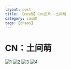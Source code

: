 ```yaml
---
layout: post
title: 【cos部】Cos正片--土间萌
category: cos部
tags: [chaos]
---
```


# CN：土间萌

![1](https://dev.tencent.com/u/Water_Emissary/p/pbed/git/raw/master/cos/tujianmeng1/1.jpg)
![2](https://dev.tencent.com/u/Water_Emissary/p/pbed/git/raw/master/cos/tujianmeng1/2.jpg)
![3](https://dev.tencent.com/u/Water_Emissary/p/pbed/git/raw/master/cos/tujianmeng1/3.jpg)
![4](https://dev.tencent.com/u/Water_Emissary/p/pbed/git/raw/master/cos/tujianmeng1/4.jpg)
